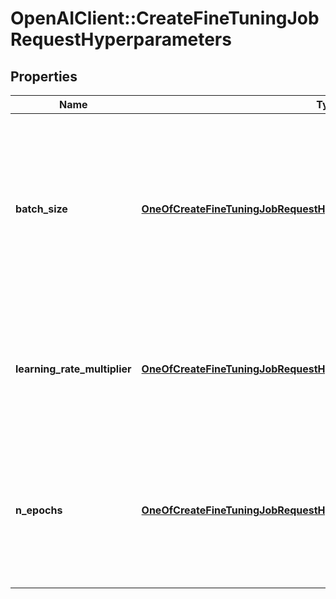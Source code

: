 # OpenAIClient::CreateFineTuningJobRequestHyperparameters

## Properties
Name | Type | Description | Notes
------------ | ------------- | ------------- | -------------
**batch_size** | [**OneOfCreateFineTuningJobRequestHyperparametersBatchSize**](OneOfCreateFineTuningJobRequestHyperparametersBatchSize.md) | Number of examples in each batch. A larger batch size means that model parameters are updated less frequently, but with lower variance.  | [optional] 
**learning_rate_multiplier** | [**OneOfCreateFineTuningJobRequestHyperparametersLearningRateMultiplier**](OneOfCreateFineTuningJobRequestHyperparametersLearningRateMultiplier.md) | Scaling factor for the learning rate. A smaller learning rate may be useful to avoid overfitting.  | [optional] 
**n_epochs** | [**OneOfCreateFineTuningJobRequestHyperparametersNEpochs**](OneOfCreateFineTuningJobRequestHyperparametersNEpochs.md) | The number of epochs to train the model for. An epoch refers to one full cycle  through the training dataset.  | [optional] 

